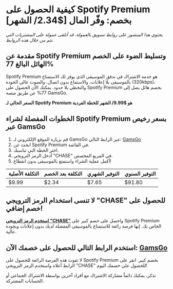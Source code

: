 # كيفية الحصول على Spotify Premium بخصم: وفّر المال [$2.34/ الشهر]

*يحتوي هذا المنشور على روابط تسويق بالعمولة. قد أتلقى عمولة على المشتريات التي تتم من خلال هذه الروابط.*

## مقدمة عن Spotify Premium وتسليط الضوء على الخصم الهائل البالغ 77%

Spotify Premium هو خدمة الاشتراك في تدفق الموسيقى الذي يوفر لك الاستمتاع بالموسيقى بلا إعلانات، والاستماع بدون اتصال، والصوت عالي الجودة (320kbps)، والتخطي بلا حدود. يمكنك الآن الحصول على Spotify Premium بخصم هائل يصل إلى 77% عن طريق منصة GamsGo.

**السعر الحالي لـ Spotify Premium هو $9.99/ الشهر للخطة الفردية**

## الخطوات المفصلة لشراء Spotify Premium بسعر رخيص عبر GamsGo

1. قم بزيارة الموقع الإلكتروني لـ GamsGo عبر الرابط التالي: [GamsGo](https://www.gamsgo.com/partner/ykeX7B)
2. ابحث عن Spotify Premium في القائمة.
3. اختر الخطة التي تناسبك.
4. أدخل الرمز الترويجي "CHASE" في المربع المخصص.
5. أكمل عملية الشراء واستمتع بالموسيقى بدون انقطاع!

| التكلفة الأصلية  | التكلفة بعد الخصم | التوفير الشهري | التوفير السنوي |
|---------------|-----------------|----------------|--------------|
| $9.99         | $2.34           | $7.65          | $91.80       |

## لا تنسى استخدام الرمز الترويجي "CHASE" للحصول على خصم إضافي!

**[استخدم الرمز الترويجي "CHASE"](https://www.gamsgo.com/partner/ykeX7B)** واحصل على خصم كبير على Spotify Premium الخاص بك. إنها فرصة رائعة للاستمتاع بالموسيقى المفضلة لديك بدون إعلانات وبجودة عالية.

## استخدم الرابط التالي للحصول على خصمك الآن: [GamsGo](https://www.gamsgo.com/partner/ykeX7B)

لا تفوت هذه الفرصة الرائعة للحصول على Spotify Premium بخصم كبير. انقر على الرابط أعلاه واستخدم الرمز الترويجي "CHASE" للحصول على خصمك اليوم!

تذكر، يمكنك دائماً مشاركة الاشتراك مع أفراد آخرين بواسطة الاشتراك الجماعي أو الحسابات المشتركة.